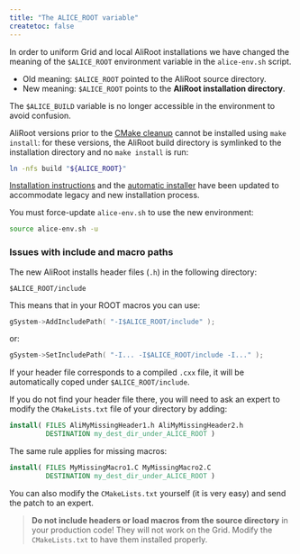 ```yaml
---
title: "The ALICE_ROOT variable"
createtoc: false
---
```


In order to uniform Grid and local AliRoot installations we have changed the
meaning of the `$ALICE_ROOT` environment variable in the `alice-env.sh` script.

* Old meaning: `$ALICE_ROOT` pointed to the AliRoot source directory.
* New meaning: `$ALICE_ROOT` points to the **AliRoot installation directory**.

The `$ALICE_BUILD` variable is no longer accessible in the environment to avoid
confusion.

AliRoot versions prior to the [CMake cleanup](/2014/12/15/aliroot-tuples-cmake)
cannot be installed using `make install`: for these versions, the AliRoot build
directory is symlinked to the installation directory and no `make install` is
run:

```bash
ln -nfs build "${ALICE_ROOT}"
```

[Installation instructions](/alice/install-aliroot/manual) and the
[automatic installer](/alice/install-aliroot/auto) have been updated to
accommodate legacy and new installation process.

You must force-update `alice-env.sh` to use the new environment:

```bash
source alice-env.sh -u
```

### Issues with include and macro paths

The new AliRoot installs header files (`.h`) in the following directory:

```
$ALICE_ROOT/include
```

This means that in your ROOT macros you can use:

```c++
gSystem->AddIncludePath( "-I$ALICE_ROOT/include" );
```

or:

```c++
gSystem->SetIncludePath( "-I... -I$ALICE_ROOT/include -I..." );
```

If your header file corresponds to a compiled `.cxx` file, it will be
automatically coped under `$ALICE_ROOT/include`.

If you do not find your header file there, you will need to ask an expert to
modify the `CMakeLists.txt` file of your directory by adding:

```cmake
install( FILES AliMyMissingHeader1.h AliMyMissingHeader2.h
         DESTINATION my_dest_dir_under_ALICE_ROOT )
```

The same rule applies for missing macros:

```cmake
install( FILES MyMissingMacro1.C MyMissingMacro2.C
         DESTINATION my_dest_dir_under_ALICE_ROOT )
```

You can also modify the `CMakeLists.txt` yourself (it is very easy) and send the
patch to an expert.

> **Do not include headers or load macros from the source directory** in your
> production code! They will not work on the Grid. Modify the
> `CMakeLists.txt` to have them installed properly.
